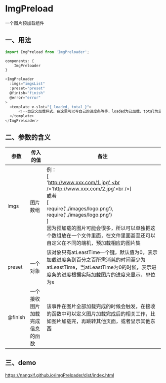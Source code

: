 # ImgPreload

一个图片预加载组件

## 一、用法

```javascript
import ImgPreload from 'ImgPreloader';

components: {
	ImgPreloader
}

<ImgPreloader
  :imgs="imgsList"
  :preset="preset"
  @finish="finish"
  @error="error"
>
  <template v-slot="{ loaded, total }">
      <!--自定义加载样式，在这里可以写自己的进度条等等，loaded为已加载，total为总的加载数-->
  </template>
</ImgPreloader>
```

## 二、参数的含义

| 参数    | 传入的值                       | 备注                                                         |
| ------- | ------------------------------ | ------------------------------------------------------------ |
| imgs    | 图片数组                       | 例：<br />[<br />'http://www.xxx.com/1.jpg',<br />'http://www.xxx.com/2.jpg'<br />]<br />或者<br />[<br />require('./images/logo.png'),<br />require('./images/logo.png')<br />]<br />因为预加载的图片可能会很多，所以可以单独把这个数组放在一个文件里面，在文件里面甚至还可以自定义在不同的端机，预加载相应的图片集 |
| preset  | 一个对象                       | 该对象只有atLeastTime一个键，默认值为0，表示加载进度条到百分之百所需消耗的时间至少为atLeastTime，当atLeastTime为0的时候，表示进度条的进度根据实际加载图片的进度来显示，单位为s |
| @finish | 一个接收图片加载完成信息的函数 | 该事件在图片全部加载完成的时候会触发，在接收的函数中可以定义图片加载完成后的相关工作，比如图片加载完，再跳转其他页面，或者显示其他东西 |

## 三、demo

https://nangxif.github.io/imgPreloader/dist/index.html